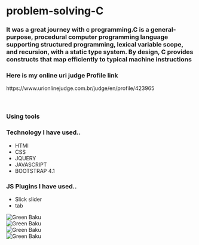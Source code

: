 # problem-solving-C

<h3>It was a great journey with c programming.C is a general-purpose, procedural computer programming language supporting structured programming, lexical variable scope, and recursion, with a static type system. By design, C provides constructs that map efficiently to typical machine instructions</h3>

<h3>Here is my online uri judge Profile link</h3>
https://www.urionlinejudge.com.br/judge/en/profile/423965
<br><br>
<div></div> <br>


<h3>Using tools</h3>
    
<h3> Technology I have used.. </h3>
<ul>
  <li>HTMl</li>
  <li>CSS</li>
  <li>JQUERY</li>
  <li>JAVASCRIPT</li>
  <li>BOOTSTRAP 4.1</li>
</ul>
<h3>JS Plugins I have used.. </h3>
<ul>
  <li>Slick slider</li>
  <li>tab</li>
</ul>

<img src="https://moniruddin.com/all-project/all-screenshot/problm-solving/uri.png" alt="Green Baku" />
<br>
<img src="https://moniruddin.com/all-project/all-screenshot/problm-solving/uri-2.png" alt="Green Baku" />
<br>
<img src="https://moniruddin.com/all-project/all-screenshot/problm-solving/uri-3.png" alt="Green Baku" />
<br>
<img src="https://moniruddin.com/all-project/all-screenshot/problm-solving/uri-4.png" alt="Green Baku" />
<br>

